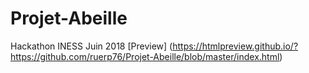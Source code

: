 # Projet-Abeille
Hackathon INESS Juin 2018
[Preview] (https://htmlpreview.github.io/?https://github.com/ruerp76/Projet-Abeille/blob/master/index.html)
